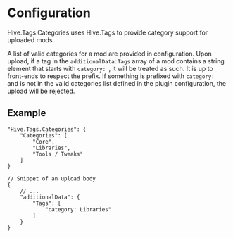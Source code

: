 # Configuration

Hive.Tags.Categories uses Hive.Tags to provide category support for uploaded mods.

A list of valid categories for a mod are provided in configuration. Upon upload, if a tag in the `additionalData:Tags`
array of a mod contains a string element that starts with `category: `, it will be treated as such. It is up to
front-ends to respect the prefix. If something is prefixed with `category: ` and is not in the valid categories list
defined in the plugin configuration, the upload will be rejected.

## Example

```jsonc
"Hive.Tags.Categories": {
    "Categories": [
        "Core",
        "Libraries",
        "Tools / Tweaks"
    ]
}
```


```jsonc
// Snippet of an upload body
{
    // ...
    "additionalData": {
        "Tags": [
            "category: Libraries"
        ]
    }
}
```